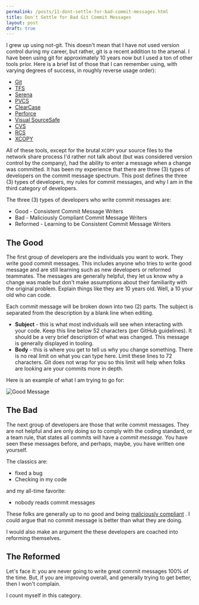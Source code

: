 ```yaml
---
permalink: /posts/11-dont-settle-for-bad-commit-messages.html
title: Don't Settle for Bad Git Commit Messages
layout: post
draft: true
---
```


I grew up using not-git. This doesn't mean that I have not used version control
during my career, but rather, git is a recent addition to the arsenal. I have
been using git for approximately 10 years now but I used a ton of other tools
prior. Here is a brief list of those that I can remember using, with varying
degrees of success, in roughly reverse usage order):

* [Git](https://en.wikipedia.org/wiki/Git)
* [TFS](https://en.wikipedia.org/wiki/Azure_DevOps_Server#TFVC)
* [Serena](https://en.wikipedia.org/wiki/Serena_Software)
* [PVCS](https://en.wikipedia.org/wiki/PVCS)
* [ClearCase](https://en.wikipedia.org/wiki/Rational_ClearCase)
* [Perforce](https://en.wikipedia.org/wiki/Perforce)
* [Visual SourceSafe](https://en.wikipedia.org/wiki/Microsoft_Visual_SourceSafe)
* [CVS](https://en.wikipedia.org/wiki/Concurrent_Versions_System)
* [RCS](https://en.wikipedia.org/wiki/Revision_Control_System)
* [XCOPY](https://en.wikipedia.org/wiki/XCOPY)

All of these tools, except for the brutal `XCOPY` your source files to the
network share process I'd rather not talk about (but was considered version
control by the company), had the ability to enter a message when a change was
committed. It has been my experience that there are three (3) types of
developers on the commit message spectrum. This post defines the three (3) types
of developers, my rules for commit messages, and why I am in the third category
of developers.

The three (3) types of developers who write commit messages are:

* Good - Consistent Commit Message Writers
* Bad - Maliciously Compliant Commit Message Writers
* Reformed - Learning to be Consistent Commit Message Writers

## The Good

The first group of developers are the individuals you want to work. They write
good commit messages. This includes anyone who tries to write good message and
are still learning such as new developers or reformed teammates. The messages
are generally helpful, they let us know why a change was made but don't make
assumptions about their familiarity with the original problem. Explain things
like they are 10 years old. Well, a 10 your old who can code.

Each commit message will be broken down into two (2) parts. The subject is
separated from the description by a blank line when editing.

* __Subject__ - this is what most individuals will see when interacting with
  your code. Keep this line below 52 characters (per GitHub guidelines). It
  should be a very brief description of what was changed. This message is
  generally displayed in tooling.
* __Body__ - this is where you get to tell us why you change something. There is
  no real limit on what you can type here. Limit these lines to 72 characters.
  Git does not wrap for you so this limit will help when folks are looking are
  your commits more in depth.

Here is an example of what I am trying to go for:

![Good Message](/assets/img/11-github-commit-message-good.png "Good Commit 
Message")

## The Bad

The next group of developers are those that write commit messages. They are not
helpful and are only doing so to comply with the coding standard, or a team
rule, that states all commits will have a *commit message*. You have seen these
messages before, and perhaps, maybe, you have written one yourself.

The classics are:

* fixed a bug
* Checking in my code

and my all-time favorite:

* nobody reads commit messages

These folks are generally up to no good and
being [maliciously compliant](https://en.wikipedia.org/wiki/Malicious_compliance)
. I could argue that no commit message is better than what they are doing.

I would also make an argument the these developers are coached into reforming
themselves.

## The Reformed

Let's face it: you are never going to write great commit messages 100% of the
time. But, if you are improving overall, and generally trying to get better,
then I won't complain.

I count myself in this category.  
